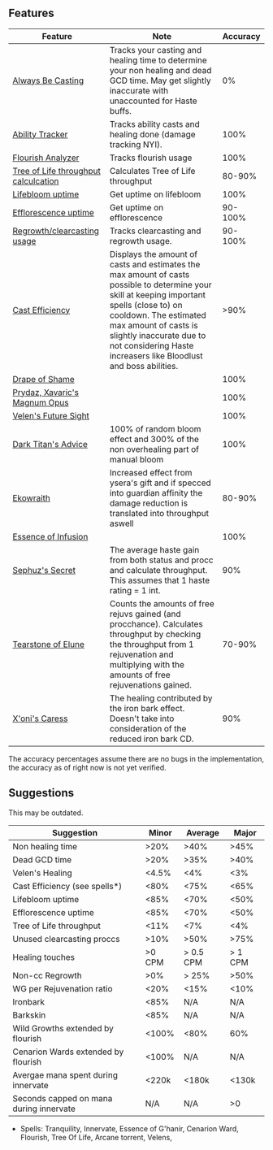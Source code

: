 ## Features
| Feature | Note | Accuracy |
| --- | --- | --- |
| [Always Be Casting](https://github.com/buimichael/RestoDruidAnalyzer/blob/master/src/Main/Parser/Modules/Features/AlwaysBeCasting.js) | Tracks your casting and healing time to determine your non healing and dead GCD time. May get slightly inaccurate with unaccounted for Haste buffs. | 0% |
| [Ability Tracker](https://github.com/buimichael/RestoDruidAnalyzer/blob/master/src/Main/Parser/Modules/Core/AbilityTracker.js) | Tracks ability casts and healing done (damage tracking NYI). | 100% |
| [Flourish Analyzer](https://github.com/buimichael/RestoDruidAnalyzer/blob/master/src/Main/Parser/Modules/Features/Flourish.js) | Tracks flourish usage | 100% |
| [Tree of Life throughput calculcation](https://github.com/buimichael/RestoDruidAnalyzer/blob/master/src/Main/Parser/Modules/Features/TreeOfLife.js) | Calculates Tree of Life throughput | 80-90% |
| [Lifebloom uptime](https://github.com/buimichael/RestoDruidAnalyzer/blob/master/src/Main/Parser/Modules/Features/Lifebloom.js) | Get uptime on lifebloom | 100% |
| [Efflorescence uptime](https://github.com/buimichael/RestoDruidAnalyzer/blob/master/src/Main/Parser/Modules/Features/Efflorescence.js) | Get uptime on efflorescence | 90-100% |
| [Regrowth/clearcasting usage](https://github.com/buimichael/RestoDruidAnalyzer/blob/master/src/Main/Parser/Modules/Features/Clearcasting.js) | Tracks clearcasting and regrowth usage. | 90-100% |
| [Cast Efficiency](https://github.com/buimichael/RestoDruidAnalyzer/blob/master/src/Main/CastEfficiency.js) | Displays the amount of casts and estimates the max amount of casts possible to determine your skill at keeping important spells (close to) on cooldown. The estimated max amount of casts is slightly inaccurate due to not considering Haste increasers like Bloodlust and boss abilities. | >90% |
| [Drape of Shame](https://github.com/buimichael/RestoDruidAnalyzer/blob/master/src/Main/Parser/Modules/Legendaries/DrapeOfShame.js) |  | 100%|
| [Prydaz, Xavaric's Magnum Opus](https://github.com/buimichael/RestoDruidAnalyzer/blob/master/src/Main/Parser/Modules/Legendaries/Prydaz.js) | | 100% |
| [Velen's Future Sight](https://github.com/buimichael/RestoDruidAnalyzer/blob/master/src/Main/Parser/Modules/Legendaries/Velens.js) | | 100% |
| [Dark Titan's Advice](https://github.com/buimichael/RestoDruidAnalyzer/blob/master/src/Main/Parser/Modules/Legendaries/Velens.js) | 100% of random bloom effect and 300% of the non overhealing part of manual bloom| 100% |
| [Ekowraith](https://github.com/buimichael/RestoDruidAnalyzer/blob/master/src/Main/Parser/Modules/Legendaries/Velens.js) | Increased effect from ysera's gift and if specced into guardian affinity the damage reduction is translated into throughput aswell | 80-90% |
| [Essence of Infusion](https://github.com/buimichael/RestoDruidAnalyzer/blob/master/src/Main/Parser/Modules/Legendaries/Velens.js) | | 100% |
| [Sephuz's Secret](https://github.com/buimichael/RestoDruidAnalyzer/blob/master/src/Main/Parser/Modules/Legendaries/Velens.js) | The average haste gain from both status and procc and calculate throughput. This assumes that 1 haste rating = 1 int.| 90% |
| [Tearstone of Elune](https://github.com/buimichael/RestoDruidAnalyzer/blob/master/src/Main/Parser/Modules/Legendaries/Velens.js) | Counts the amounts of free rejuvs gained (and procchance). Calculates throughput by checking the throughput from 1 rejuvenation and multiplying with the amounts of free rejuvenations gained. | 70-90% |
| [X'oni's Caress](https://github.com/buimichael/RestoDruidAnalyzer/blob/master/src/Main/Parser/Modules/Legendaries/Velens.js) | The healing contributed by the iron bark effect. Doesn't take into consideration of the reduced iron bark CD. | 90% |

The accuracy percentages assume there are no bugs in the implementation, the accuracy as of right now is not yet verified.
## Suggestions

This may be outdated.

| Suggestion | Minor | Average | Major |
| --- | --- | --- | --- |
| Non healing time | >20% | >40% | >45% |
| Dead GCD time | >20% | >35% | >40% |
| Velen's Healing | <4.5% | <4% | <3% |
| Cast Efficiency (see spells*) | <80% | <75% | <65% |
| Lifebloom uptime | <85% | <70% | <50% |
| Efflorescence uptime | <85% | <70% | <50% |
| Tree of Life throughput | <11% | <7% | <4% |
| Unused clearcasting proccs | >10% | >50% | >75% |
| Healing touches | >0 CPM | > 0.5 CPM | > 1 CPM |
| Non-cc Regrowth | >0% | > 25% | >50% |
| WG per Rejuvenation ratio | <20% | <15% | <10% |
| Ironbark | <85% | N/A | N/A |
| Barkskin | <85% | N/A | N/A |
| Wild Growths extended by flourish | <100% | <80% | 60% |
| Cenarion Wards extended by flourish | <100% | N/A | N/A |
| Avergae mana spent during innervate | <220k | <180k | <130k |
| Seconds capped on mana during innervate | N/A | N/A | >0 |

* Spells: Tranquility, Innervate, Essence of G'hanir, Cenarion Ward, Flourish, Tree Of Life, Arcane torrent, Velens, 
